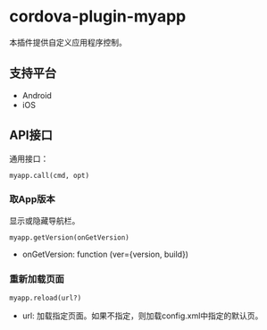 # cordova-plugin-myapp

本插件提供自定义应用程序控制。

## 支持平台

- Android
- iOS

## API接口

通用接口：

	myapp.call(cmd, opt)

### 取App版本

显示或隐藏导航栏。

	myapp.getVersion(onGetVersion)

- onGetVersion: function (ver={version, build})

### 重新加载页面

	myapp.reload(url?)

- url: 加载指定页面。如果不指定，则加载config.xml中指定的默认页。

